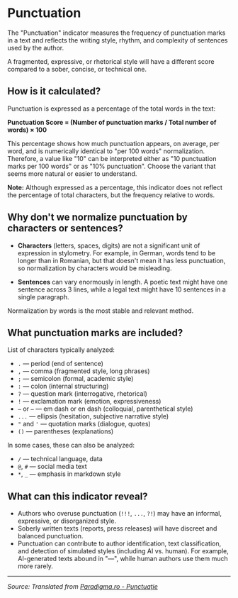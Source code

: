 # Punctuation

The "Punctuation" indicator measures the frequency of punctuation marks in a text and reflects the writing style, rhythm, and complexity of sentences used by the author.

A fragmented, expressive, or rhetorical style will have a different score compared to a sober, concise, or technical one.

## How is it calculated?

Punctuation is expressed as a percentage of the total words in the text:

**Punctuation Score = (Number of punctuation marks / Total number of words) × 100**

This percentage shows how much punctuation appears, on average, per word, and is numerically identical to "per 100 words" normalization. Therefore, a value like "10" can be interpreted either as "10 punctuation marks per 100 words" or as "10% punctuation". Choose the variant that seems more natural or easier to understand.

**Note:** Although expressed as a percentage, this indicator does not reflect the percentage of total characters, but the frequency relative to words.

## Why don't we normalize punctuation by characters or sentences?

- **Characters** (letters, spaces, digits) are not a significant unit of expression in stylometry. For example, in German, words tend to be longer than in Romanian, but that doesn't mean it has less punctuation, so normalization by characters would be misleading.

- **Sentences** can vary enormously in length. A poetic text might have one sentence across 3 lines, while a legal text might have 10 sentences in a single paragraph.

Normalization by words is the most stable and relevant method.

## What punctuation marks are included?

List of characters typically analyzed:

- `.` — period (end of sentence)
- `,` — comma (fragmented style, long phrases)
- `;` — semicolon (formal, academic style)
- `:` — colon (internal structuring)
- `?` — question mark (interrogative, rhetorical)
- `!` — exclamation mark (emotion, expressiveness)
- `—` or `–` — em dash or en dash (colloquial, parenthetical style)
- `...` — ellipsis (hesitation, subjective narrative style)
- `"` and `'` — quotation marks (dialogue, quotes)
- `()` — parentheses (explanations)

In some cases, these can also be analyzed:

- `/` — technical language, data
- `@`, `#` — social media text
- `*`, `_` — emphasis in markdown style

## What can this indicator reveal?

- Authors who overuse punctuation (`!!!`, `...`, `?!`) may have an informal, expressive, or disorganized style.
- Soberly written texts (reports, press releases) will have discreet and balanced punctuation.
- Punctuation can contribute to author identification, text classification, and detection of simulated styles (including AI vs. human). For example, AI-generated texts abound in "—", while human authors use them much more rarely.

---

*Source: Translated from [Paradigma.ro - Punctuație](https://www.paradigma.ro/p/punctuatie)*
